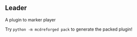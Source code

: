 Leader
-----

A plugin to marker player

Try `python -m mcdreforged pack` to generate the packed plugin!
